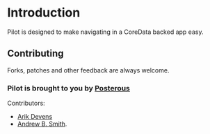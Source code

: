 Introduction
=========================
Pilot is designed to make navigating in a CoreData backed app easy.

Contributing
-------------------------

Forks, patches and other feedback are always welcome. 

### Pilot is brought to you by [Posterous](http://posterous.com) ###

Contributors:

* [Arik Devens](http://github.com/danieltiger)
* [Andrew B. Smith](http://github.com/drewsmits).
